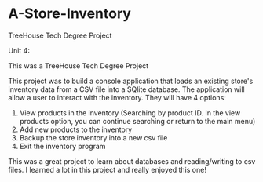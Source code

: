 # A-Store-Inventory

TreeHouse Tech Degree Project

Unit 4:

This was a TreeHouse Tech Degree Project

This project was to build a console application that loads an existing 
store's inventory data from a CSV file into a SQlite database. The application
will allow a user to interact with the inventory. They will have 4 options: 
1) View products in the inventory (Searching by product ID. In the view products option, you can continue searching
  or return to the main menu) 
3) Add new products to the inventory
4) Backup the store inventory into a new csv file
5) Exit the inventory program


This was a great project to learn about databases and reading/writing to csv files.
I learned a lot in this project and really enjoyed this one!
